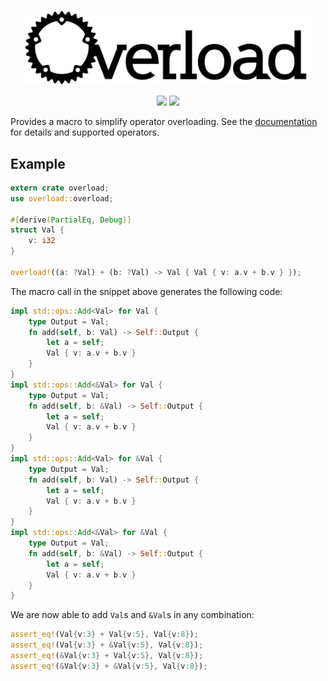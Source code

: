 <p align="center"><img width="460" src="https://github.com/danaugrs/overload/blob/master/logo.png"></p>
<p align="center">
  <a href="https://docs.rs/overload"><img src="https://docs.rs/overload/badge.svg"/></a>
  <a href="https://crates.io/crates/overload"><img src="https://img.shields.io/crates/v/overload.svg"/></a>
</p>

Provides a macro to simplify operator overloading. See the [documentation](https://docs.rs/overload/) for details and supported operators.

## Example

```rust
extern crate overload;
use overload::overload;

#[derive(PartialEq, Debug)]
struct Val {
    v: i32
}

overload!((a: ?Val) + (b: ?Val) -> Val { Val { v: a.v + b.v } });
```

The macro call in the snippet above generates the following code:

```rust
impl std::ops::Add<Val> for Val {
    type Output = Val;
    fn add(self, b: Val) -> Self::Output {
        let a = self;
        Val { v: a.v + b.v }
    }
}
impl std::ops::Add<&Val> for Val {
    type Output = Val;
    fn add(self, b: &Val) -> Self::Output {
        let a = self;
        Val { v: a.v + b.v }
    }
}
impl std::ops::Add<Val> for &Val {
    type Output = Val;
    fn add(self, b: Val) -> Self::Output {
        let a = self;
        Val { v: a.v + b.v }
    }
}
impl std::ops::Add<&Val> for &Val {
    type Output = Val;
    fn add(self, b: &Val) -> Self::Output {
        let a = self;
        Val { v: a.v + b.v }
    }
}
``` 

We are now able to add `Val`s and `&Val`s in any combination:

```rust
assert_eq!(Val{v:3} + Val{v:5}, Val{v:8});
assert_eq!(Val{v:3} + &Val{v:5}, Val{v:8});
assert_eq!(&Val{v:3} + Val{v:5}, Val{v:8});
assert_eq!(&Val{v:3} + &Val{v:5}, Val{v:8});
```
